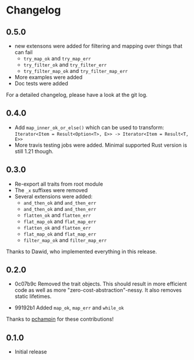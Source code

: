 # Changelog

## 0.5.0
* new extensons were added for filtering and mapping over things that can fail
    * `try_map_ok` and `try_map_err`
    * `try_filter_ok` and `try_filter_err`
    * `try_filter_map_ok` and `try_filter_map_err`
* More examples were added
* Doc tests were added

For a detailed changelog, please have a look at the git log.

## 0.4.0

* Add `map_inner_ok_or_else()` which can be used to transform:
    `Iterator<Item = Result<Option<T>, E>> -> Iterator<Item = Result<T, E>>`
* More travis testing jobs were added. Minimal supported Rust version is still
  1.21 though.


## 0.3.0

* Re-export all traits from root module
* The `_x` suffixes were removed
* Several extensions were added:
    * `and_then_ok` and `and_then_err`
    * `and_then_ok` and `and_then_err`
    * `flatten_ok` and `flatten_err`
    * `flat_map_ok` and `flat_map_err`
    * `flatten_ok` and `flatten_err`
    * `flat_map_ok` and `flat_map_err`
    * `filter_map_ok` and `filter_map_err`

Thanks to Dawid, who implemented everything in this release.


## 0.2.0

* 0c07b9c Removed the trait objects. This should result in more efficient code
  as well as more "zero-cost-abstraction"-nessy.
  It also removes static lifetimes.

* 99192b1 Added `map_ok`, `map_err` and `while_ok`

Thanks to [pchampin](https://github.com/pchampin) for these contributions!


## 0.1.0

* Initial release

